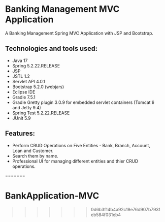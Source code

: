 
# Banking Management MVC Application 
A Banking Management Spring MVC Application with JSP and Bootstrap.

## Technologies and tools used:
* Java 17
* Spring 5.2.22.RELEASE
* JSP
* JSTL 1.2
* Servlet API 4.0.1
* Bootstrap 5.2.0 (webjars)
* Eclipse IDE
* Gradle 7.5.1
* Gradle Gretty plugin 3.0.9 for embedded servlet containers (Tomcat 9 and Jetty 9.4)
* Spring Test 5.2.22.RELEASE
* JUnit 5.9

## Features: 
- Perform CRUD Operations on Five Entities - Bank, Branch, Account, Loan and Customer.
- Search them by name. 
- Professional UI for managing different entities and thier CRUD operations.

=======
# BankApplication-MVC
>>>>>>> 0d6b3f14b4a92c19e76d907b793feb584f031eb4

